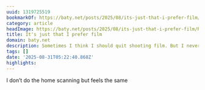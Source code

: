 ```yaml
---
uuid: 1319725519
bookmarkOf: https://baty.net/posts/2025/08/its-just-that-i-prefer-film/
category: article
headImage: https://baty.net/posts/2025/08/its-just-that-i-prefer-film/Roll-046-03.jpg
title: It's just that I prefer film
domain: baty.net
description: Sometimes I think I should quit shooting film. But I never do.
tags: []
date: '2025-08-31T05:22:40.868Z'
highlights:
---
```


I don’t do the home scanning but feels the same

